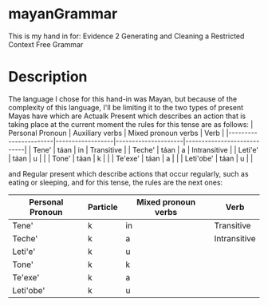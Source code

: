 # mayanGrammar
This is my hand in for:  Evidence 2 Generating and Cleaning a Restricted Context Free Grammar 

# Description 
The language I chose for this hand-in was Mayan, but because of the complexity of this language, I'll be limiting it to the two types of present Mayas have  which are Actualk Present which describes an action that is taking place at the current moment the rules for this tense are as follows:
| Personal Pronoun     | Auxiliary verbs   | Mixed pronoun verbs | Verb                       |
|-----------------------|------------------|---------------------|----------------------------|
| Tene'                 | táan             | in                  |   Transitive               |
| Teche'                | táan             | a                   |   Intransitive             |
| Leti'e'               | táan             | u                   |                            |
| Tone'                 | táan             | k                   |                            |
| Te'exe'               | táan             | a                   |                            |
| Leti'obe'             | táan             | u                   |                            |

and  Regular present which describe actions that occur regularly, such as eating or sleeping, and for this tense, the rules are the next ones:

| Personal Pronoun      | Particle        | Mixed pronoun verbs | Verb                       |
|-----------------------|-----------------|---------------------|----------------------------|
| Tene'                 | k               | in                  |   Transitive               |
| Teche'                | k               | a                   |   Intransitive             |
| Leti'e'               | k               | u                   |                            |
| Tone'                 | k               | k                   |                            |
| Te'exe'               | k               | a                   |                            |
| Leti'obe'             | k               | u                   |                            |

